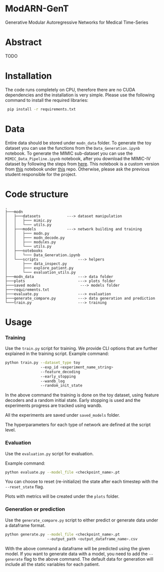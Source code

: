# ModARN-GenT
Generative Modular Autoregressive Networks for Medical Time-Series

# Abstract
TODO 

# Installation
The code runs completely on CPU, therefore there are no CUDA dependencies and the installation is very simple.
Please use the following command to install the required libraries:
```bash
 pip install -r requirements.txt
```

# Data
Entire data should be stored under `modn_data` folder. To generate the toy dataset you can use the functions from
the `Data_Generation.ipynb` notebook. To generate the MIMIC sub-dataset you can use the `MIMIC_Data_Pipeline.ipynb` notebook,
after you download the MIMIC-IV dataset by following the steps from [here](https://github.com/healthylaife/MIMIC-IV-Data-Pipeline#Steps-to-download-MIMIC-IV-dataset-for-the-pipeline).
This notebook is a custom version from [this](https://github.com/healthylaife/MIMIC-IV-Data-Pipeline/blob/main/mainPipeline.ipynb) notebook under [this](https://github.com/healthylaife/MIMIC-IV-Data-Pipeline) repo.
Otherwise, please ask the previous student responsible for the project.

# Code structure
```
.
├───modn
│   ├───datasets            ---> dataset manipulation
│   │   ├─── mimic.py
│   │   └─── utils.py
│   ├───models              ---> network building and training
│   │   ├─── modn.py
│   │   ├─── modn_decode.py
│   │   ├─── modules.py
│   │   └─── utils.py
│   ├───notebooks                   
│   │   └─── Data_Generation.ipynb
│   └───scripts                  ---> helpers
│       ├─── data_inspect.py
│       ├─── explore_patient.py
│       └─── evaluation_utils.py
├───modn_data                    ---> data folder
├───plots                        ---> plots folder
├───saved models                  ---> models folder
├───requirements.txt                
├───evaluate.py                  ---> evaluation
├───generate_compare.py          ---> data generation and prediction
└───train.py                     ---> training
```

# Usage

### Training
Use the `train.py` script for training. We provide CLI options that are further explained in the training script.
Example command:
```bash
python train.py --dataset_type toy
                --exp_id <experiment_name_string>
                --feature_decoding
                --early_stopping
                --wandb_log
                --random_init_state
```
In the above command the training is done on the toy dataset, using feature decoders and a random initial state.
Early stopping is used and the experiments progress are tracked using wandb.

All the experiments are saved under `saved_models` folder.

The hyperparameters for each type of network are defined at the script level.

### Evaluation

Use the `evaluation.py` script for evaluation. 

Example command:
```bash
python evaluate.py --model_file <checkpoint_name>.pt
```
You can choose to reset (re-initialize) the state after each timestep with the `--reset_state` flag.

Plots with metrics will be created under the `plots` folder.

### Generation or prediction

Use the `generate_compare.py` script to either predict or generate data under a dataframe format.

```bash
python generate.py --model_file <checkpoint_name>.pt
                   --output_path <output_dataframe_name>.csv
```
With the above command a dataframe will be predicted using the given model.
If you want to generate data with a model, you need to add the `--generate` flag to the above command. The default data for generation will include all the static variables for each patient.
